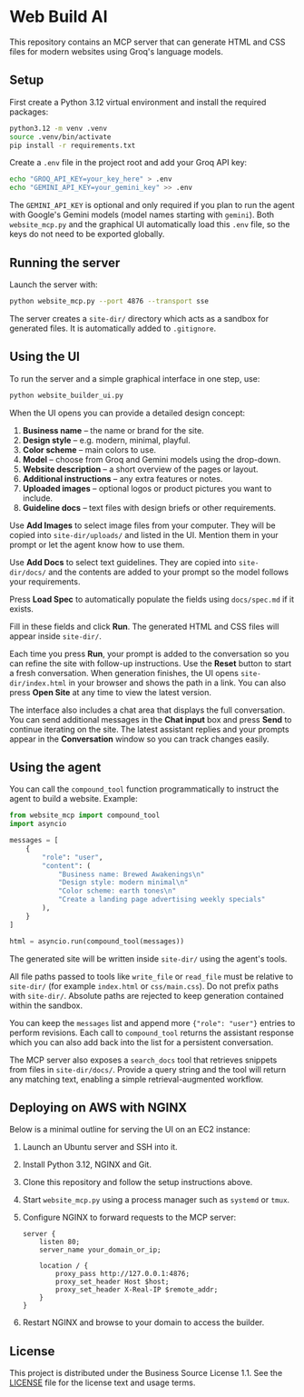 # Web Build AI

This repository contains an MCP server that can generate HTML and CSS files for modern websites using Groq's language models.

## Setup

First create a Python 3.12 virtual environment and install the required packages:

```bash
python3.12 -m venv .venv
source .venv/bin/activate
pip install -r requirements.txt
```

Create a `.env` file in the project root and add your Groq API key:

```bash
echo "GROQ_API_KEY=your_key_here" > .env
echo "GEMINI_API_KEY=your_gemini_key" >> .env
```
The `GEMINI_API_KEY` is optional and only required if you plan to run the agent
with Google's Gemini models (model names starting with `gemini`). Both
`website_mcp.py` and the graphical UI automatically load this `.env` file, so
the keys do not need to be exported globally.

## Running the server

Launch the server with:

```bash
python website_mcp.py --port 4876 --transport sse
```

The server creates a `site-dir/` directory which acts as a sandbox for generated files. It is automatically added to `.gitignore`.

## Using the UI

To run the server and a simple graphical interface in one step, use:

```bash
python website_builder_ui.py
```

When the UI opens you can provide a detailed design concept:

1. **Business name** – the name or brand for the site.
2. **Design style** – e.g. modern, minimal, playful.
3. **Color scheme** – main colors to use.
4. **Model** – choose from Groq and Gemini models using the drop-down.
5. **Website description** – a short overview of the pages or layout.
6. **Additional instructions** – any extra features or notes.
7. **Uploaded images** – optional logos or product pictures you want to include.
8. **Guideline docs** – text files with design briefs or other requirements.

Use **Add Images** to select image files from your computer. They will be copied
into `site-dir/uploads/` and listed in the UI. Mention them in your prompt or
let the agent know how to use them.

Use **Add Docs** to select text guidelines. They are copied into
`site-dir/docs/` and the contents are added to your prompt so the model follows
your requirements.

Press **Load Spec** to automatically populate the fields using `docs/spec.md` if
it exists.

Fill in these fields and click **Run**. The generated HTML and CSS files will appear inside `site-dir/`.

Each time you press **Run**, your prompt is added to the conversation so you can
refine the site with follow-up instructions. Use the **Reset** button to start a
fresh conversation. When generation finishes, the UI opens `site-dir/index.html`
in your browser and shows the path in a link. You can also press **Open Site**
at any time to view the latest version.

The interface also includes a chat area that displays the full conversation.
You can send additional messages in the **Chat input** box and press **Send** to
continue iterating on the site. The latest assistant replies and your prompts
appear in the **Conversation** window so you can track changes easily.

## Using the agent

You can call the `compound_tool` function programmatically to instruct the agent to build a website. Example:

```python
from website_mcp import compound_tool
import asyncio

messages = [
    {
        "role": "user",
        "content": (
            "Business name: Brewed Awakenings\n"
            "Design style: modern minimal\n"
            "Color scheme: earth tones\n"
            "Create a landing page advertising weekly specials"
        ),
    }
]

html = asyncio.run(compound_tool(messages))
```

The generated site will be written inside `site-dir/` using the agent's tools.

All file paths passed to tools like `write_file` or `read_file` must be
relative to `site-dir/` (for example `index.html` or `css/main.css`). Do not
prefix paths with `site-dir/`. Absolute paths are rejected to keep generation
contained within the sandbox.

You can keep the `messages` list and append more `{"role": "user"}` entries to
perform revisions. Each call to `compound_tool` returns the assistant response
which you can also add back into the list for a persistent conversation.

The MCP server also exposes a `search_docs` tool that retrieves snippets from
files in `site-dir/docs/`. Provide a query string and the tool will return any
matching text, enabling a simple retrieval-augmented workflow.

## Deploying on AWS with NGINX

Below is a minimal outline for serving the UI on an EC2 instance:

1. Launch an Ubuntu server and SSH into it.
2. Install Python 3.12, NGINX and Git.
3. Clone this repository and follow the setup instructions above.
4. Start `website_mcp.py` using a process manager such as `systemd` or `tmux`.
5. Configure NGINX to forward requests to the MCP server:

    ```nginx
    server {
        listen 80;
        server_name your_domain_or_ip;

        location / {
            proxy_pass http://127.0.0.1:4876;
            proxy_set_header Host $host;
            proxy_set_header X-Real-IP $remote_addr;
        }
    }
    ```

6. Restart NGINX and browse to your domain to access the builder.

## License

This project is distributed under the Business Source License 1.1. See the
[LICENSE](LICENSE) file for the license text and usage terms.
